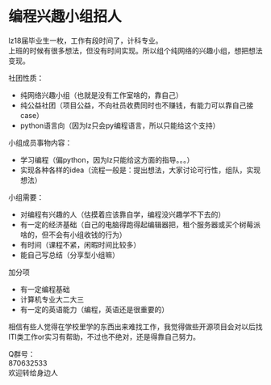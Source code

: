# 编程兴趣小组招人  

lz18届毕业生一枚，工作有段时间了，计科专业。    
上班的时候有很多想法，但没有时间实现。所以组个纯网络的兴趣小组，想把想法变现。    
    
社团性质：    
- 纯网络兴趣小组（也就是没有工作室啥的，靠自己）    
- 纯公益社团（项目公益，不向社员收费同时也不赚钱，有能力可以靠自己接case）    
- python语言向（因为lz只会py编程语言，所以只能给这个支持）    
    
小组成员事物内容：    
- 学习编程（偏python，因为lz只能给这方面的指导。。。）    
- 实现各种各样的idea（流程一般是：提出想法，大家讨论可行性，组队，实现想法）    
    
小组需要：    
- 对编程有兴趣的人（估摸着应该靠自学，编程没兴趣学不下去的）    
- 有一定的经济基础（自己的电脑得跑得起编辑器把，租个服务器或买个树莓派啥的，但不会有小组收钱的行为）    
- 有时间（课程不紧，闲暇时间比较多）    
- 能自己写总结（分享型小组嘛）    
    
加分项    
- 有一定编程基础    
- 计算机专业大二大三    
- 有一定的英语能力（编程，英语还是很重要的）    
    
相信有些人觉得在学校里学的东西出来难找工作，我觉得做些开源项目会对以后找ITl类工作or实习有帮助，不过也不绝对，还是得靠自己努力。    
    
Q群号：    
870632533    
欢迎转给身边人    
